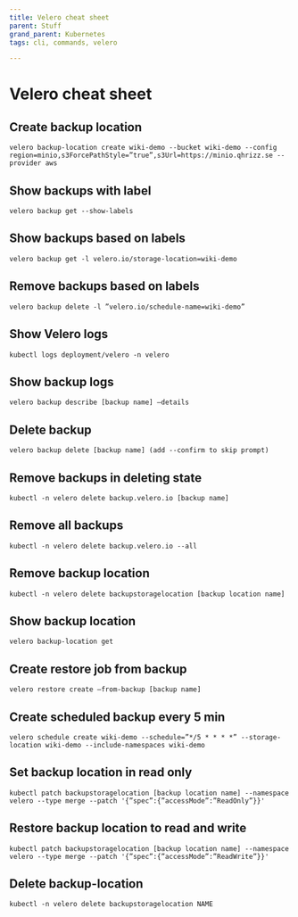 ```yaml
---
title: Velero cheat sheet
parent: Stuff
grand_parent: Kubernetes
tags: cli, commands, velero

---
```


# Velero cheat sheet
## Create backup location
```
velero backup-location create wiki-demo --bucket wiki-demo --config region=minio,s3ForcePathStyle=”true”,s3Url=https://minio.qhrizz.se --provider aws
```
## Show backups with label
```
velero backup get --show-labels
```
## Show backups based on labels
```
velero backup get -l velero.io/storage-location=wiki-demo
```
## Remove backups based on labels
```
velero backup delete -l ”velero.io/schedule-name=wiki-demo”
```
## Show Velero logs
``` 
kubectl logs deployment/velero -n velero
```
## Show backup logs 
```
velero backup describe [backup name] –details
```
## Delete backup
```
velero backup delete [backup name] (add --confirm to skip prompt)
```
## Remove backups in deleting state
```
kubectl -n velero delete backup.velero.io [backup name]
```
## Remove all backups
```
kubectl -n velero delete backup.velero.io --all
```
## Remove backup location
```
kubectl -n velero delete backupstoragelocation [backup location name]
```
## Show backup location
```
velero backup-location get
```
## Create restore job from backup
```
velero restore create –from-backup [backup name]
```
## Create scheduled backup every 5 min
```
velero schedule create wiki-demo --schedule=”*/5 * * * *” --storage-location wiki-demo --include-namespaces wiki-demo
```
## Set backup location in read only
```
kubectl patch backupstoragelocation [backup location name] --namespace velero --type merge --patch '{”spec”:{”accessMode”:”ReadOnly”}}'
```
## Restore backup location to read and write
```
kubectl patch backupstoragelocation [backup location name] --namespace velero --type merge --patch '{”spec”:{”accessMode”:”ReadWrite”}}'
```
## Delete backup-location
```
kubectl -n velero delete backupstoragelocation NAME
```
























